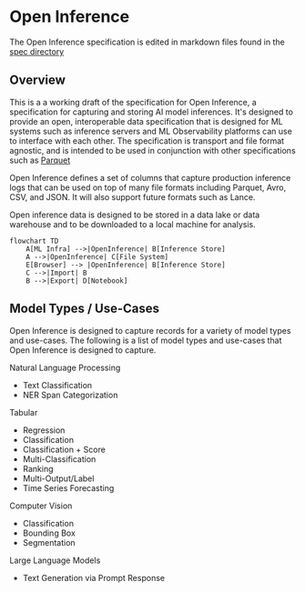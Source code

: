 # Open Inference

The Open Inference specification is edited in markdown files found in the [spec directory](./spec/README.md)

## Overview

This is a a working draft of the specification for Open Inference, a specification for capturing and storing AI model inferences. It's designed to provide an open, interoperable data specification that is designed for ML systems such as inference servers and ML Observability platforms can use to interface with each other. The specification is transport and file format agnostic, and is intended to be used in conjunction with other specifications such as [Parquet](https://github.com/apache/parquet-format)

Open Inference defines a set of columns that capture production inference logs that can be used on top of many file formats including Parquet, Avro, CSV, and JSON. It will also support future formats such as Lance.

Open inference data is designed to be stored in a data lake or data warehouse and to be downloaded to a local machine for analysis.

```mermaid
flowchart TD
    A[ML Infra] -->|OpenInference| B[Inference Store]
    A -->|OpenInference| C[File System]
    E[Browser] --> |OpenInference| B[Inference Store]
    C -->|Import| B
    B -->|Export| D[Notebook]
```

## Model Types / Use-Cases

Open Inference is designed to capture records for a variety of model types and use-cases. The following is a list of model types and use-cases that Open Inference is designed to capture.

Natural Language Processing

-   Text Classification
-   NER Span Categorization

Tabular

-   Regression
-   Classification
-   Classification + Score
-   Multi-Classification
-   Ranking
-   Multi-Output/Label
-   Time Series Forecasting

Computer Vision

-   Classification
-   Bounding Box
-   Segmentation

Large Language Models

-   Text Generation via Prompt Response
